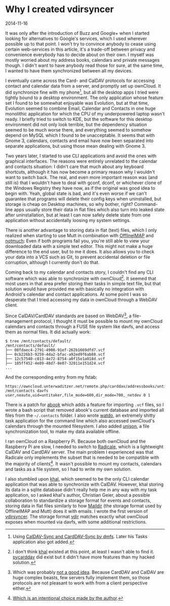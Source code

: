 Why I created vdirsyncer
========================

<time id=post-date>2014-11-16</time>

It was only after the introduction of Buzz and Google+ when I started
looking for alternatives to Google\'s services, which I used wherever
possible up to that point. I won\'t try to convince anybody to cease
using certain web-services in this article, it\'s a trade-off between
privacy and convenience everybody has to decide about on their own. I
myself was mostly worried about my address books, calendars and private
messages though. I didn\'t want to have anybody read those for sure, at
the same time, I wanted to have them synchronized between all my
devices.

I eventually came across the Card- and CalDAV protocols for accessing
contact and calendar data from a server, and promptly set up ownCloud.
It did synchronize fine with my phone[^1], but all the desktop apps I
tried were tightly bound to a desktop environment. The only application
whose feature set I found to be somewhat enjoyable was Evolution, but at
that time, Evolution seemed to combine Email, Calendar and Contacts in
one huge monolithic application for which the CPU of my underpowered
laptop wasn\'t ready. I briefly tried to switch to KDE, but the software
for this desktop environment did not only look terrible, but the
dependency situation seemed to be much worse there, and everything
seemed to somehow depend on MySQL which I found to be unacceptable. It
seems that with Gnome 3, calendars, contacts and email have now been
separated into separate applications, but using those mean dealing with
Gnome 3.

Two years later, I started to use CLI applications and avoid the ones
with graphical interfaces. The reasons were entirely unrelated to the
calendar and contacts situation: I didn\'t care that much about any
keyboard shortcuts, although it has now become a primary reason why I
wouldn\'t want to switch back. The real, and even more important reason
was (and still is) that I wouldn\'t have to deal with gconf, dconf, or
whichever clone of the Windows Registry they have now, as if the
original was good idea to begin with. Yeah, global state is bad, and
it\'s even worse if we can\'t guarantee that programs will delete their
config keys when uninstalled, but storage is cheap on Desktop machines,
so why bother, right? Command-line apps usually store their data in flat
files which also turn into leaked state after uninstallation, but at
least I can now safely delete state from one application without
accidentally loosing my system settings.

There is another advantage to storing data in flat (text) files, which I
only realized when starting to use Mutt in combination with
[OfflineIMAP](http://offlineimap.org/) and
[notmuch](http://notmuchmail.org/): Even if both programs fail you,
you\'re still able to view your downloaded data with a simple text
editor. This might not make a huge difference to the end user, but to me
it does. It also allows you to check your data into a VCS such as Git,
to prevent accidental deletion or file corruption, although I currently
don\'t do that.

Coming back to my calendar and contacts story, I couldn\'t find any CLI
software which was able to synchronize with ownCloud[^2]. It seemed that
most users in that area prefer storing their tasks in simple text file,
but that solution would have provided me with basically no integration
with Android\'s calendar and contact applications. At some point I was
so desperate that I tried accessing my data in ownCloud through a WebDAV
client.

Since CalDAV/CardDAV standards are based on WebDAV[^3], a
file-management protocol, I thought it must be possible to mount my
ownCloud calendars and contacts through a FUSE file system like davfs,
and access them as normal files. It did actually work:

    $ tree /mnt/contacts/default/
    /mnt/contacts/default/
    ├── 08fdaec4-2791-4908-91ef-262b1669dfd7.vcf
    ├── 0cb226b3-9259-4da2-bfac-a92ed9f6ab88.vcf
    ├── 12c57540-c013-4e72-8754-a0f15e1a018d.vcf
    ├── 185ff452-4e89-48d7-8e07-32011e151d24.vcf
    ...

And the corresponding entry from my fstab:

    https://owncloud.unterwaditzer.net/remote.php/carddav/addressbooks/untitaker/ /mnt/contacts davfs user,noauto,uid=untitaker,file_mode=600,dir_mode=700,_netdev 0 1

There is a patch for [abook](http://abook.sourceforge.net) which adds a
feature for importing `.vcf` files, so I wrote a bash script that
removed abook\'s current database and imported all files from the
`~/.contacts` folder. I also wrote
[watdo](https://github.com/untitaker/watdo), an extremely shitty task
application for the command line which also accessed ownCloud\'s
calendars through the mounted filesystem. I also added
[unison](http://www.cis.upenn.edu/~bcpierce/unison/), a file
synchronization tool, to make my data available offline.

I ran ownCloud on a Raspberry Pi. Because both ownCloud and the
Raspberry Pi are slow, I needed to switch to
[Radicale](http://radicale.org/), which is a lightweight CalDAV and
CardDAV server. The main problem I experienced was that Radicale only
implements the subset that is needed to be compatible with the majority
of clients[^4]. It wasn\'t possible to mount my contacts, calendars and
tasks as a file system, so I had to write my own solution.

I also stumbled upon [khal](http://lostpackets.de/khal/), which seemed
to be the only CLI calendar application that was able to synchronize
with CalDAV. However, khal storing its data in a sqlite database didn\'t
really help me in any way with my task application, so I asked khal\'s
author, Christian Geier, about a possible collaboration to standardize a
storage format for events and contacts, storing data in flat files
similarly to how [Maildir](http://cr.yp.to/proto/maildir.html) (the
storage format used by OfflineIMAP and Mutt) does it with emails. I
wrote the first version of
[vdirsyncer](https://vdirsyncer.readthedocs.org/). The storage format
[vdir](https://vdirsyncer.readthedocs.org/en/latest/vdir.html) matches
exactly what ownCloud exposes when mounted via davfs, with some
additional restrictions.

[^1]: Using [CalDAV-Sync and CardDAV-Sync by dmfs](http://dmfs.org/).
    Later his Tasks application also got added.

[^2]: I don\'t think [khal](http://lostpackets.de/khal/) existed at this
    point, at least I wasn\'t able to find it.
    [pycarddav](https://github.com/geier/pycarddav/) did exist but it
    didn\'t have more features than my hacked solution.

[^3]: Which was probably [not a good idea](http://evertpot.com/250/).
    Because CardDAV and CalDAV are huge complex beasts, few servers
    fully implement them, so those protocols are not pleasant to work
    with from a client perspective either.

[^4]: [Which is an intentional choice made by the
    author](https://radicale.org/v3.html#technical-choices).
